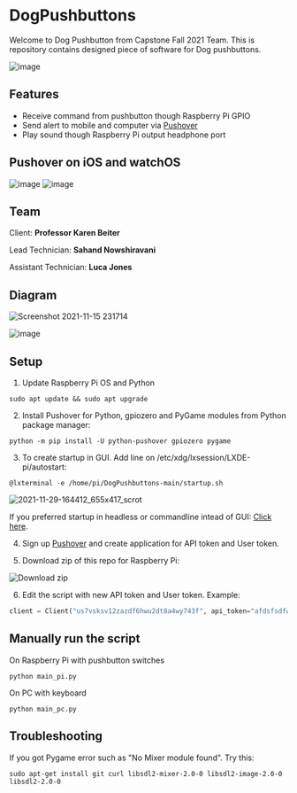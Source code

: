 # DogPushbuttons
Welcome to Dog Pushbutton from Capstone Fall 2021 Team. This is repository contains designed piece of software for Dog pushbuttons.

![image](https://user-images.githubusercontent.com/13942195/151671405-c9f3733e-e4a4-4155-93ae-dae64eb865e1.png)


## Features 
- Receive command from pushbutton though Raspberry Pi GPIO
- Send alert to mobile and computer via [Pushover](https://pushover.net/)
- Play sound though Raspberry Pi output headphone port

## Pushover on iOS and watchOS 

![image](https://user-images.githubusercontent.com/13942195/151671487-fd559d3c-c28f-4d1a-984e-66ece1a4cc75.png) ![image](https://user-images.githubusercontent.com/13942195/151671482-972cbfe7-3cfe-4c15-9c3d-d7531e199de4.png)

## Team
Client: **Professor Karen Beiter**

Lead Technician: **Sahand Nowshiravani**

Assistant Technician: **Luca Jones**

## Diagram
![Screenshot 2021-11-15 231714](https://user-images.githubusercontent.com/13942195/141911259-a4ff4fc9-f957-4ac4-a3b7-12223d736c2f.png)

![image](https://user-images.githubusercontent.com/13942195/151671380-f9e13919-49eb-4c2b-bd02-201a0560aefd.png)

## Setup
1. Update Raspberry Pi OS and Python
```shell
sudo apt update && sudo apt upgrade
```
2. Install Pushover for Python, gpiozero and PyGame modules from Python package manager:
```shell
python -m pip install -U python-pushover gpiozero pygame
```
3. To create startup in GUI. Add line on /etc/xdg/lxsession/LXDE-pi/autostart: 
```shell
@lxterminal -e /home/pi/DogPushbuttons-main/startup.sh
```
![2021-11-29-164412_655x417_scrot](https://user-images.githubusercontent.com/13942195/143947869-1445eee0-b3c8-4882-b927-442ee33d1fec.png)

If you preferred startup in headless or commandline intead of GUI: [Click here](https://www.makeuseof.com/how-to-run-a-raspberry-pi-program-script-at-startup/).

4. Sign up [Pushover](https://pushover.net/) and create application for API token and User token.

5. Download zip of this repo for Raspberry Pi:

![Download zip](https://user-images.githubusercontent.com/13942195/142032300-4aa0cc3d-84c8-4ba0-962f-1a33072dd566.png)

6. Edit the script with new API token and User token. Example:
```python
client = Client("us7vsksv12zazdf6hwu2dt8a4wy743f", api_token="afdsfsdfwzxczt1426xjnp1waj4")
```

## Manually run the script
On Raspberry Pi with pushbutton switches
```shell
python main_pi.py
```
On PC with keyboard
```shell
python main_pc.py
```

## Troubleshooting
If you got Pygame error such as "No Mixer module found". Try this:
```shell
sudo apt-get install git curl libsdl2-mixer-2.0-0 libsdl2-image-2.0-0 libsdl2-2.0-0
```

